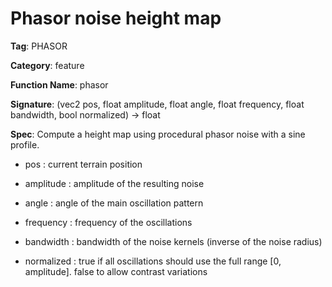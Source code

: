 # Phasor noise height map

**Tag**: PHASOR

**Category**: feature

**Function Name**: phasor

**Signature**: (vec2 pos, float amplitude, float angle, float frequency, float bandwidth, bool normalized) -> float

**Spec**: Compute a height map using procedural phasor noise with a sine profile.

- pos : current terrain position

- amplitude : amplitude of the resulting noise

- angle : angle of the main oscillation pattern

- frequency : frequency of the oscillations

- bandwidth : bandwidth of the noise kernels (inverse of the noise radius)

- normalized : true if all oscillations should use the full range [0, amplitude]. false to allow contrast variations



